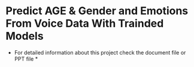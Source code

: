 # Predict  AGE & Gender and Emotions From Voice Data With Trainded Models
* For detailed information about this project check the document file or PPT file *
